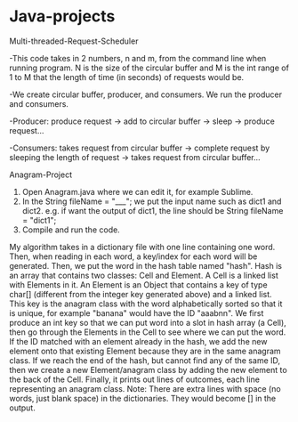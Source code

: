 # Java-projects

Multi-threaded-Request-Scheduler

-This code takes in 2 numbers, n and m, from the command line when running program. N is the size of the circular buffer and M is the int range of 1 to M that the length of time (in seconds) of requests would be.

-We create circular buffer, producer, and consumers. We run the producer and consumers.

-Producer: produce request -> add to circular buffer -> sleep -> produce request...

-Consumers: takes request from circular buffer -> complete request by sleeping the length of request -> takes request from circular buffer...


Anagram-Project
1. Open Anagram.java where we can edit it, for example Sublime.
2. In the String fileName = "___"; we put the input name such as dict1 and dict2.
e.g. if want the output of dict1, the line should be String fileName = "dict1";
3. Compile and run the code.

My algorithm takes in a dictionary file with one line containing one word. Then, when reading in each word, a key/index for each word will be generated. Then, we put the word in the hash table named "hash". Hash is an array that contains two classes: Cell and Element. A Cell is a linked list with Elements in it. An Element is an Object that contains a key of type char[] (different from the integer key generated above) and a linked list. This key is the anagram class with the word alphabetically sorted so that it is unique, for example "banana" would have the ID "aaabnn". 
We first produce an int key so that we can put word into a slot in hash array (a Cell), then go through the Elements in the Cell to see where we can put the word.
If the ID matched with an element already in the hash, we add the new element onto that existing Element because they are in the same anagram class. If we reach the end of the hash, but cannot find any of the same ID, then we create a new Element/anagram class by adding the new element to the back of the Cell. 
Finally, it prints out lines of outcomes, each line representing an anagram class.
Note: There are extra lines with space (no words, just blank space) in the dictionaries. They would become [] in the output.
